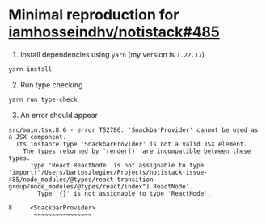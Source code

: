 # Minimal reproduction for [iamhosseindhv/notistack#485](https://github.com/iamhosseindhv/notistack/issues/485)
1. Install dependencies using `yarn` (my version is `1.22.17`)
```bash
yarn install
```

2. Run type checking
```bash
yarn run type-check
```

3. An error should appear
```
src/main.tsx:8:6 - error TS2786: 'SnackbarProvider' cannot be used as a JSX component.
  Its instance type 'SnackbarProvider' is not a valid JSX element.
    The types returned by 'render()' are incompatible between these types.
      Type 'React.ReactNode' is not assignable to type 'import("/Users/bartoszlegiec/Projects/notistack-issue-485/node_modules/@types/react-transition-group/node_modules/@types/react/index").ReactNode'.
        Type '{}' is not assignable to type 'ReactNode'.

8     <SnackbarProvider>
       ~~~~~~~~~~~~~~~~

```
